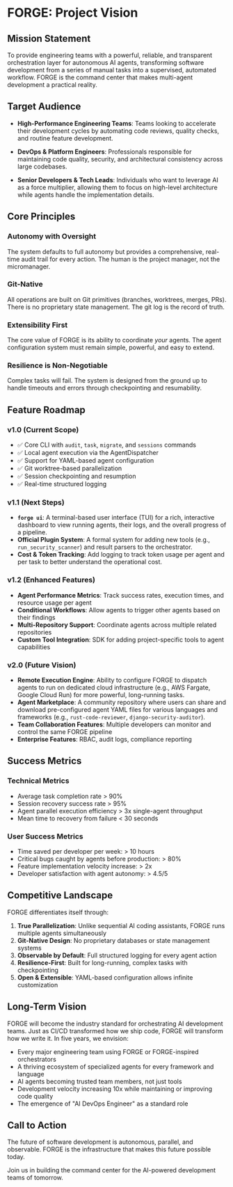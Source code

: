 # FORGE: Project Vision

## Mission Statement

To provide engineering teams with a powerful, reliable, and transparent orchestration layer for autonomous AI agents, transforming software development from a series of manual tasks into a supervised, automated workflow. FORGE is the command center that makes multi-agent development a practical reality.

## Target Audience

- **High-Performance Engineering Teams**: Teams looking to accelerate their development cycles by automating code reviews, quality checks, and routine feature development.

- **DevOps & Platform Engineers**: Professionals responsible for maintaining code quality, security, and architectural consistency across large codebases.

- **Senior Developers & Tech Leads**: Individuals who want to leverage AI as a force multiplier, allowing them to focus on high-level architecture while agents handle the implementation details.

## Core Principles

### Autonomy with Oversight
The system defaults to full autonomy but provides a comprehensive, real-time audit trail for every action. The human is the project manager, not the micromanager.

### Git-Native
All operations are built on Git primitives (branches, worktrees, merges, PRs). There is no proprietary state management. The git log is the record of truth.

### Extensibility First
The core value of FORGE is its ability to coordinate *your* agents. The agent configuration system must remain simple, powerful, and easy to extend.

### Resilience is Non-Negotiable
Complex tasks will fail. The system is designed from the ground up to handle timeouts and errors through checkpointing and resumability.

## Feature Roadmap

### v1.0 (Current Scope)
- ✅ Core CLI with `audit`, `task`, `migrate`, and `sessions` commands
- ✅ Local agent execution via the AgentDispatcher
- ✅ Support for YAML-based agent configuration
- ✅ Git worktree-based parallelization
- ✅ Session checkpointing and resumption
- ✅ Real-time structured logging

### v1.1 (Next Steps)
- **`forge ui`**: A terminal-based user interface (TUI) for a rich, interactive dashboard to view running agents, their logs, and the overall progress of a pipeline.
- **Official Plugin System**: A formal system for adding new tools (e.g., `run_security_scanner`) and result parsers to the orchestrator.
- **Cost & Token Tracking**: Add logging to track token usage per agent and per task to better understand the operational cost.

### v1.2 (Enhanced Features)
- **Agent Performance Metrics**: Track success rates, execution times, and resource usage per agent
- **Conditional Workflows**: Allow agents to trigger other agents based on their findings
- **Multi-Repository Support**: Coordinate agents across multiple related repositories
- **Custom Tool Integration**: SDK for adding project-specific tools to agent capabilities

### v2.0 (Future Vision)
- **Remote Execution Engine**: Ability to configure FORGE to dispatch agents to run on dedicated cloud infrastructure (e.g., AWS Fargate, Google Cloud Run) for more powerful, long-running tasks.
- **Agent Marketplace**: A community repository where users can share and download pre-configured agent YAML files for various languages and frameworks (e.g., `rust-code-reviewer`, `django-security-auditor`).
- **Team Collaboration Features**: Multiple developers can monitor and control the same FORGE pipeline
- **Enterprise Features**: RBAC, audit logs, compliance reporting

## Success Metrics

### Technical Metrics
- Average task completion rate > 90%
- Session recovery success rate > 95%
- Agent parallel execution efficiency > 3x single-agent throughput
- Mean time to recovery from failure < 30 seconds

### User Success Metrics
- Time saved per developer per week: > 10 hours
- Critical bugs caught by agents before production: > 80%
- Feature implementation velocity increase: > 2x
- Developer satisfaction with agent autonomy: > 4.5/5

## Competitive Landscape

FORGE differentiates itself through:
1. **True Parallelization**: Unlike sequential AI coding assistants, FORGE runs multiple agents simultaneously
2. **Git-Native Design**: No proprietary databases or state management systems
3. **Observable by Default**: Full structured logging for every agent action
4. **Resilience-First**: Built for long-running, complex tasks with checkpointing
5. **Open & Extensible**: YAML-based configuration allows infinite customization

## Long-Term Vision

FORGE will become the industry standard for orchestrating AI development teams. Just as CI/CD transformed how we ship code, FORGE will transform how we write it. In five years, we envision:

- Every major engineering team using FORGE or FORGE-inspired orchestrators
- A thriving ecosystem of specialized agents for every framework and language
- AI agents becoming trusted team members, not just tools
- Development velocity increasing 10x while maintaining or improving code quality
- The emergence of "AI DevOps Engineer" as a standard role

## Call to Action

The future of software development is autonomous, parallel, and observable. FORGE is the infrastructure that makes this future possible today.

Join us in building the command center for the AI-powered development teams of tomorrow.